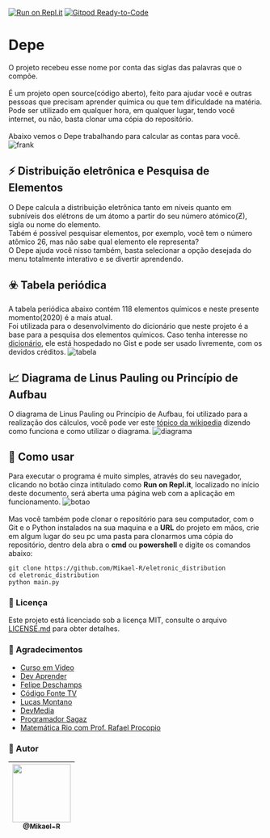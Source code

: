 [![Run on Repl.it](https://repl.it/badge/github/Mikael-R/eletronic_distribution)](https://eletronicdistribution.mikael32.repl.run/)
[![Gitpod Ready-to-Code](https://img.shields.io/badge/Gitpod-Ready--to--Code-blue?logo=gitpod)](https://gitpod.io/#https://github.com/Mikael-R/eletronic_distribution) 

# Depe
O projeto recebeu esse nome por conta das siglas das palavras que o compõe.<br>
<br>
É um projeto open source(código aberto), feito para ajudar você e outras pessoas que precisam aprender química ou que tem dificuldade na matéria.<br>
Pode ser utilizado em qualquer hora, em qualquer lugar, tendo você internet, ou não, basta clonar uma cópia do repositório.<br>
<br>
Abaixo vemos o Depe trabalhando para calcular as contas para você.
![frank](https://user-images.githubusercontent.com/60241602/79079249-56456e80-7ce4-11ea-9c24-db6a6120ccfe.gif)

## ⚡ Distribuição eletrônica e Pesquisa de Elementos
O Depe calcula a distribuição eletrônica tanto em níveis quanto em subníveis dos elétrons de um átomo a partir do seu número atómico(Ƶ), sigla ou nome do elemento.<br>
Tabém é possível pesquisar elementos, por exemplo, você tem o número atômico 26, mas não sabe qual elemento ele representa?<br>
O Depe ajuda você nisso também, basta selecionar a opção desejada do menu totalmente interativo e se divertir aprendendo.

## ☣️ Tabela periódica
A tabela periódica abaixo contém 118 elementos químicos e neste presente momento(2020) é a mais atual.<br>
Foi utilizada para o desenvolvimento do dicionário que neste projeto é a base para a pesquisa dos elementos químicos. Caso tenha interesse no [dicionário](https://gist.github.com/Mikael-R/4b45d0d81ff7a0d7fe65b47677a42ae7), ele está hospedado no Gist e pode ser usado livremente, com os devidos créditos.
![tabela](https://user-images.githubusercontent.com/60241602/79056834-c5618b00-7c30-11ea-8e28-d6ba1eaefa4a.png)

## 📈 Diagrama de Linus Pauling ou Princípio de Aufbau
O diagrama de Linus Pauling ou Princípio de Aufbau, foi utilizado para a realização dos cálculos, você pode ver este [tópico da wikipedia](https://pt.wikipedia.org/wiki/Princípio_de_Aufbau) dizendo como funciona e como utilizar o diagrama.
![diagrama](https://user-images.githubusercontent.com/60241602/79056833-c4c8f480-7c30-11ea-86ba-94d51463c000.png)

## 🤔 Como usar
Para executar o programa é muito simples, através do seu navegador, clicando no botão cinza intitulado como **Run on Repl.it**, localizado no início deste documento, será aberta uma página web com a aplicação em funcionamento.
![botao](https://user-images.githubusercontent.com/60241602/79056831-c4305e00-7c30-11ea-899e-a44c8cd247c8.png)<br>
<br>
Mas você também pode clonar o repositório para seu computador, com o Git e o Python instalados na sua maquina e a **URL** do projeto em mãos, crie em algum lugar do seu pc uma pasta para clonarmos uma cópia do repositório, dentro dela abra o **cmd** ou **powershell** e digite os comandos abaixo:
```
git clone https://github.com/Mikael-R/eletronic_distribution
cd eletronic_distribution
python main.py
```

### 📜 Licença
Este projeto está licenciado sob a licença MIT, consulte o arquivo [LICENSE.md](LICENSE.md) para obter detalhes.

### 🔖 Agradecimentos
* [Curso em Video](https://www.youtube.com/user/cursosemvideo)
* [Dev Aprender](https://www.youtube.com/channel/UCm63tB8wsKOVvxoU4iMpS2A)
* [Felipe Deschamps](https://www.youtube.com/channel/UCU5JicSrEM5A63jkJ2QvGYw)
* [Código Fonte TV](https://www.youtube.com/user/codigofontetv)
* [Lucas Montano](https://www.youtube.com/channel/UCyHOBY6IDZF9zOKJPou2Rgg)
* [DevMedia](https://www.youtube.com/channel/UClBrpNsTEFLbZDDMW1xiOaQ)
* [Programador Sagaz](https://www.youtube.com/channel/UCyHOBY6IDZF9zOKJPou2Rgg)
* [Matemática Rio com Prof. Rafael Procopio ](https://www.youtube.com/user/matematicario)

### 💼 Autor
| [<img src="https://user-images.githubusercontent.com/60241602/79056829-c397c780-7c30-11ea-836c-706444ae4f5f.png" width=115><br><sub>@Mikael-R</sub>](https://github.com/Mikael-R) |
| :---: |
